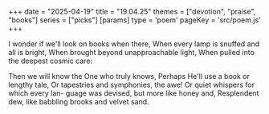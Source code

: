 +++
date = "2025-04-19"
title = "19.04.25"
themes = ["devotion", "praise", "books"]
series = ["picks"]
[params]
  type = 'poem'
  pageKey = 'src/poem.js'
+++

I wonder if we'll look on books when there,
When every lamp is snuffed and all is bright,
When brought beyond unapproachable light,
When pulled into the deepest cosmic care:

Then we will know the One who truly knows,
Perhaps He'll use a book or lengthy tale,
Or tapestries and symphonies, the awe!
Or quiet whispers for which every lan-
guage was devised, but more like honey and,
Resplendent dew, like babbling brooks and velvet sand.
